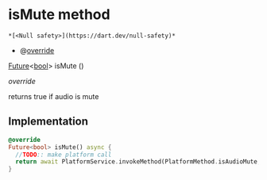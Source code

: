 


# isMute method




    *[<Null safety>](https://dart.dev/null-safety)*



- @[override](https://api.flutter.dev/flutter/dart-core/override-constant.html)

[Future](https://api.flutter.dev/flutter/dart-async/Future-class.html)&lt;[bool](https://api.flutter.dev/flutter/dart-core/bool-class.html)> isMute
()

_override_



<p>returns true if audio is mute</p>



## Implementation

```dart
@override
Future<bool> isMute() async {
  //TODO:: make platform call
  return await PlatformService.invokeMethod(PlatformMethod.isAudioMute,arguments: {"peer_id":peer!.peerId,"is_local":peer!.isLocal});
}
```







